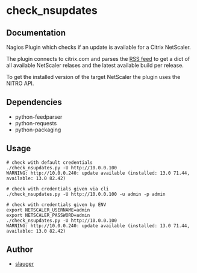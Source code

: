 # check_nsupdates

## Documentation

Nagios Plugin which checks if an update is available for a Citrix NetScaler.

The plugin connects to citrix.com and parses the [RSS feed](https://www.citrix.com/content/citrix/en_us/downloads/netscaler-adc.rss) to get a dict of all available NetScaler relases and the latest available build per release.

To get the installed version of the target NetScaler the plugin uses the NITRO API.

## Dependencies

- python-feedparser
- python-requests
- python-packaging

## Usage

```
# check with default credentials
./check_nsupdates.py -U http://10.0.0.100
WARNING: http://10.0.0.240: update available (installed: 13.0 71.44, available: 13.0 82.42)

# check with credentials given via cli
./check_nsupdates.py -U http://10.0.0.100 -u admin -p admin

# check with credentials given by ENV
export NETSCALER_USERNAME=admin
export NETSCALER_PASSWORD=admin
./check_nsupdates.py -U http://10.0.0.100
WARNING: http://10.0.0.240: update available (installed: 13.0 71.44, available: 13.0 82.42)
```

## Author

- [slauger](https://github.com/slauger)
